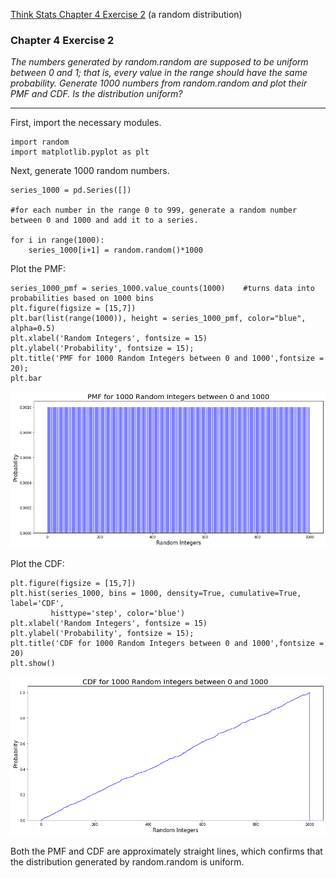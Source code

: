 [Think Stats Chapter 4 Exercise 2](http://greenteapress.com/thinkstats2/html/thinkstats2005.html#toc41) (a random distribution)

### Chapter 4 Exercise 2
*The numbers generated by random.random are supposed to be uniform between 0 and 1; that is, every value in the range should have the same probability.
Generate 1000 numbers from random.random and plot their PMF and CDF. Is the distribution uniform?*

---

First, import the necessary modules. 

```
import random
import matplotlib.pyplot as plt
```

Next, generate 1000 random numbers.

```
series_1000 = pd.Series([])

#for each number in the range 0 to 999, generate a random number between 0 and 1000 and add it to a series.

for i in range(1000):
    series_1000[i+1] = random.random()*1000
```

Plot the PMF:

```
series_1000_pmf = series_1000.value_counts(1000)    #turns data into probabilities based on 1000 bins
plt.figure(figsize = [15,7])
plt.bar(list(range(1000)), height = series_1000_pmf, color="blue", alpha=0.5)
plt.xlabel('Random Integers', fontsize = 15)
plt.ylabel('Probability', fontsize = 15);
plt.title('PMF for 1000 Random Integers between 0 and 1000',fontsize = 20);
plt.bar
```

![Random Integers PMF](https://github.com/gravesa333/dsp/blob/master/lessons/statistics/random_integers_bar_pmf.png)

Plot the CDF:

```
plt.figure(figsize = [15,7])
plt.hist(series_1000, bins = 1000, density=True, cumulative=True, label='CDF',
         histtype='step', color='blue')
plt.xlabel('Random Integers', fontsize = 15)
plt.ylabel('Probability', fontsize = 15);
plt.title('CDF for 1000 Random Integers between 0 and 1000',fontsize = 20)
plt.show()
```

![Random Integers CDF](https://github.com/gravesa333/dsp/blob/master/lessons/statistics/random_integers_cdf.png)


Both the PMF and CDF are approximately straight lines, which confirms that the distribution generated by random.random is uniform.
